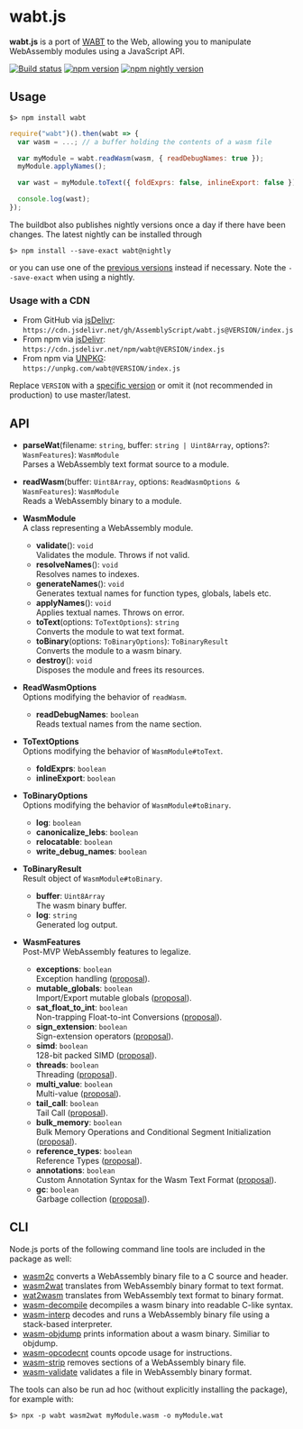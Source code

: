 wabt.js
=======

**wabt.js** is a port of [WABT](https://github.com/WebAssembly/wabt) to the Web, allowing you to manipulate WebAssembly modules using a JavaScript API.

<a href="https://github.com/AssemblyScript/wabt.js/actions?query=workflow%3ABuild"><img src="https://img.shields.io/github/workflow/status/AssemblyScript/wabt.js/Build/master?label=build&logo=github" alt="Build status" /></a>
<a href="https://www.npmjs.com/package/wabt"><img src="https://img.shields.io/npm/v/wabt.svg?label=latest&color=007acc&logo=npm" alt="npm version" /></a>
<a href="https://www.npmjs.com/package/wabt"><img src="https://img.shields.io/npm/v/wabt/nightly.svg?label=nightly&color=007acc&logo=npm" alt="npm nightly version" /></a>

Usage
-----

```
$> npm install wabt
```

```js
require("wabt")().then(wabt => {
  var wasm = ...; // a buffer holding the contents of a wasm file

  var myModule = wabt.readWasm(wasm, { readDebugNames: true });
  myModule.applyNames();

  var wast = myModule.toText({ foldExprs: false, inlineExport: false });

  console.log(wast);
});
```

The buildbot also publishes nightly versions once a day if there have been changes. The latest nightly can be installed through

```
$> npm install --save-exact wabt@nightly
```

or you can use one of the [previous versions](https://github.com/AssemblyScript/wabt.js/tags) instead if necessary. Note the `--save-exact` when using a nightly.

### Usage with a CDN

  * From GitHub via [jsDelivr](https://www.jsdelivr.com):<br />
    `https://cdn.jsdelivr.net/gh/AssemblyScript/wabt.js@VERSION/index.js`
  * From npm via [jsDelivr](https://www.jsdelivr.com):<br />
    `https://cdn.jsdelivr.net/npm/wabt@VERSION/index.js`
  * From npm via [UNPKG](https://unpkg.com):<br />
    `https://unpkg.com/wabt@VERSION/index.js`

  Replace `VERSION` with a [specific version](https://github.com/AssemblyScript/wabt.js/releases) or omit it (not recommended in production) to use master/latest.


API
---

* **parseWat**(filename: `string`, buffer: `string | Uint8Array`, options?: `WasmFeatures`): `WasmModule`<br />
  Parses a WebAssembly text format source to a module.
* **readWasm**(buffer: `Uint8Array`, options: `ReadWasmOptions & WasmFeatures`): `WasmModule`<br />
  Reads a WebAssembly binary to a module.

* **WasmModule**<br />
  A class representing a WebAssembly module.

  * **validate**(): `void`<br />
    Validates the module. Throws if not valid.
  * **resolveNames**(): `void`<br />
    Resolves names to indexes.
  * **generateNames**(): `void`<br />
    Generates textual names for function types, globals, labels etc.
  * **applyNames**(): `void`<br />
    Applies textual names. Throws on error.
  * **toText**(options: `ToTextOptions`): `string`<br />
    Converts the module to wat text format.
  * **toBinary**(options: `ToBinaryOptions`): `ToBinaryResult`<br />
    Converts the module to a wasm binary.
  * **destroy**(): `void`<br />
    Disposes the module and frees its resources.

* **ReadWasmOptions**<br />
  Options modifying the behavior of `readWasm`.

   * **readDebugNames**: `boolean`<br />
     Reads textual names from the name section.

* **ToTextOptions**<br />
  Options modifying the behavior of `WasmModule#toText`.

  * **foldExprs**: `boolean`
  * **inlineExport**: `boolean`

* **ToBinaryOptions**<br />
  Options modifying the behavior of `WasmModule#toBinary`.

  * **log**: `boolean`
  * **canonicalize_lebs**: `boolean`
  * **relocatable**: `boolean`
  * **write_debug_names**: `boolean`

* **ToBinaryResult**<br />
  Result object of `WasmModule#toBinary`.

  * **buffer**: `Uint8Array`<br />
    The wasm binary buffer.
  * **log**: `string`<br />
    Generated log output.

* **WasmFeatures**<br />
  Post-MVP WebAssembly features to legalize.

  * **exceptions**: `boolean`<br />
    Exception handling ([proposal](https://github.com/WebAssembly/exception-handling)).
  * **mutable_globals**: `boolean`<br />
    Import/Export mutable globals ([proposal](https://github.com/WebAssembly/mutable-global)).
  * **sat_float_to_int**: `boolean`<br />
    Non-trapping Float-to-int Conversions ([proposal](https://github.com/WebAssembly/nontrapping-float-to-int-conversions)).
  * **sign_extension**: `boolean`<br />
    Sign-extension operators ([proposal](https://github.com/WebAssembly/sign-extension-ops)).
  * **simd**: `boolean`<br />
    128-bit packed SIMD ([proposal](https://github.com/WebAssembly/simd)).
  * **threads**: `boolean`<br />
    Threading ([proposal](https://github.com/WebAssembly/threads)).
  * **multi_value**: `boolean`<br />
    Multi-value ([proposal](https://github.com/WebAssembly/multi-value)).
  * **tail_call**: `boolean`<br />
    Tail Call ([proposal](https://github.com/WebAssembly/tail-call)).
  * **bulk_memory**: `boolean`<br />
    Bulk Memory Operations and Conditional Segment Initialization ([proposal](https://github.com/WebAssembly/bulk-memory-operations)).
  * **reference_types**: `boolean`<br />
    Reference Types ([proposal](https://github.com/WebAssembly/reference-types)).
  * **annotations**: `boolean`<br />
    Custom Annotation Syntax for the Wasm Text Format ([proposal](https://github.com/WebAssembly/annotations)).
  * **gc**: `boolean`<br />
    Garbage collection ([proposal](https://github.com/WebAssembly/gc)).

CLI
---

Node.js ports of the following command line tools are included in the package as well:

* [wasm2c](https://webassembly.github.io/wabt/doc/wasm2c.1.html) converts a WebAssembly binary file to a C source and header.
* [wasm2wat](https://webassembly.github.io/wabt/doc/wasm2wat.1.html) translates from WebAssembly binary format to text format.
* [wat2wasm](https://webassembly.github.io/wabt/doc/wat2wasm.1.html) translates from WebAssembly text format to binary format.
* [wasm-decompile](https://webassembly.github.io/wabt/doc/wasm-decompile.1.html) decompiles a wasm binary into readable C-like syntax.
* [wasm-interp](https://webassembly.github.io/wabt/doc/wasm-interp.1.html) decodes and runs a WebAssembly binary file using a stack-based interpreter.
* [wasm-objdump](https://webassembly.github.io/wabt/doc/wasm-objdump.1.html) prints information about a wasm binary. Similiar to objdump.
* [wasm-opcodecnt](https://webassembly.github.io/wabt/doc/wasm-opcodecnt.1.html) counts opcode usage for instructions.
* [wasm-strip](https://webassembly.github.io/wabt/doc/wasm-strip.1.html) removes sections of a WebAssembly binary file.
* [wasm-validate](https://webassembly.github.io/wabt/doc/wasm-validate.1.html) validates a file in WebAssembly binary format.

The tools can also be run ad hoc (without explicitly installing the package), for example with:

```
$> npx -p wabt wasm2wat myModule.wasm -o myModule.wat
```
